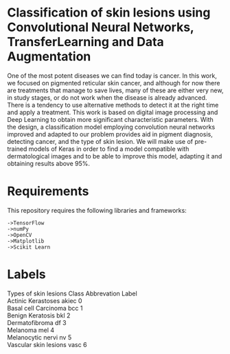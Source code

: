 # Classification of skin lesions using Convolutional Neural Networks, TransferLearning and Data Augmentation

One of the most potent diseases we can find today is cancer. In this work, we focused on pigmented reticular skin cancer, and although for now there are treatments that manage to save lives, many of these are either very new, in study stages, or do not work when the disease is already advanced. There is a tendency to use alternative methods to detect it at the right time and apply a treatment. This work is based on digital image processing and Deep Learning to obtain more significant characteristic parameters. With the design, a classification model employing convolution neural networks improved and adapted to our problem provides aid in pigment diagnosis, detecting cancer, and the type of skin lesion. We will make use of pre-trained models of Keras in order to find a model compatible with dermatological images and to be able to improve this model, adapting it and obtaining results above 95\%.


# Requirements

This repository requires the following libraries and frameworks:

    ->TensorFlow
    ->numPy
    ->OpenCV
    ->Matplotlib
    ->Scikit Learn
    
# Labels



Types of skin lesions     Class Abbrevation    Label     
Actinic Kerastoses               akiec           0             
Basal cell Carcinoma             bcc             1  
Benign Keratosis                 bkl             2    
Dermatofibroma                   df              3    
Melanoma                         mel             4    
Melanocytic nervi                nv              5   
Vascular skin lesions            vasc            6
